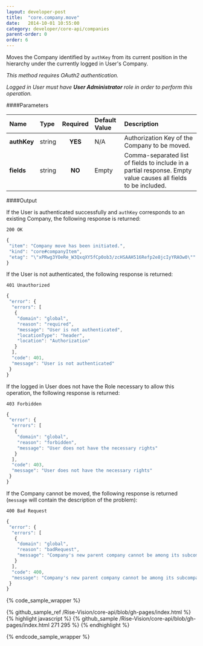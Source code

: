 ```yaml
---
layout: developer-post
title:  "core.company.move"
date:   2014-10-01 10:55:00
category: developer/core-api/companies
parent-order: 0
order: 6
---
```

Moves the Company identified by `authKey` from its current position in the hierarchy under the currently logged in User's Company.

*This method requires OAuth2 authentication.*

*Logged in User must have __User Administrator__ role in order to perform this operation.*

####Parameters

| Name    | Type   | Required | Default Value | Description |
|:--------|:-------|:--------:|:--------------|:------------|
| **authKey**  | string |  **YES**  | N/A | Authorization Key of the Company to be moved. |
| **fields**  | string |  **NO**  | Empty | Comma-separated list of fields to include in a partial response. Empty value causes all fields to be included. |


####Output

If the User is authenticated successfully and `authKey` corresponds to an existing Company, the following response is returned:

```200 OK```

```javascript
{
 "item": "Company move has been initiated.",
 "kind": "core#companyItem",
 "etag": "\"xPRwg3YOeRe_W3QxqXY5fCp0ob3/zcHSAAH516Refp2e8jcIyYRAOw0\""
}
```

If the User is not authenticated, the following response is returned:

```401 Unauthorized```

```javascript
{
 "error": {
  "errors": [
   {
    "domain": "global",
    "reason": "required",
    "message": "User is not authenticated",
    "locationType": "header",
    "location": "Authorization"
   }
  ],
  "code": 401,
  "message": "User is not authenticated"
 }
}
```

If the logged in User does not have the Role necessary to allow this operation, the following response is returned:

```403 Forbidden```

```javascript
{
 "error": {
  "errors": [
   {
    "domain": "global",
    "reason": "forbidden",
    "message": "User does not have the necessary rights"
   }
  ],
  "code": 403,
  "message": "User does not have the necessary rights"
 }
}
```

If the Company cannot be moved, the following response is returned (`message` will contain the description of the problem):

```400 Bad Request```

```javascript
{
 "error": {
  "errors": [
   {
    "domain": "global",
    "reason": "badRequest",
    "message": "Company's new parent company cannot be among its subcompanies."
   }
  ],
  "code": 400,
  "message": "Company's new parent company cannot be among its subcompanies."
 }
}
```

{% code_sample_wrapper %}

{% github_sample_ref /Rise-Vision/core-api/blob/gh-pages/index.html %}
{% highlight javascript %}
{% github_sample /Rise-Vision/core-api/blob/gh-pages/index.html 271 295 %}
{% endhighlight %}

{% endcode_sample_wrapper  %}
